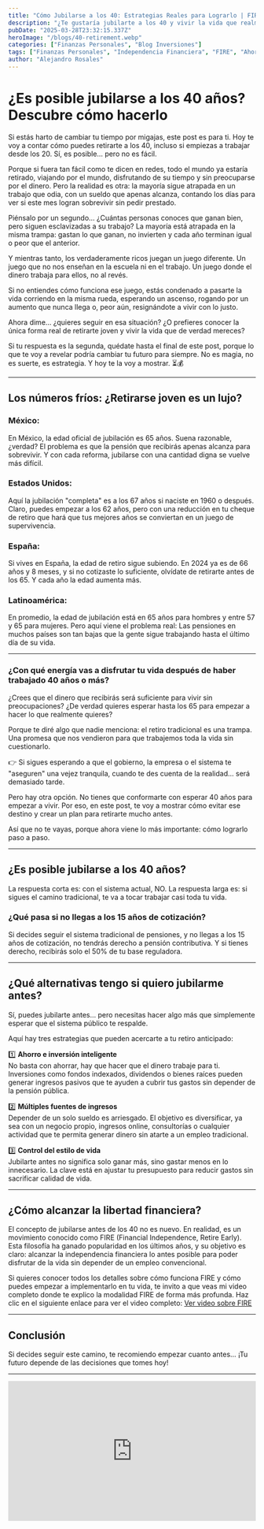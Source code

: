```yaml
---
title: "Cómo Jubilarse a los 40: Estrategias Reales para Lograrlo | FIRE y Libertad Financiera"
description: "¿Te gustaría jubilarte a los 40 y vivir la vida que realmente deseas? En este video te mostramos cómo hacerlo con estrategias reales basadas en el método FIRE (Financial Independence, Retire Early). Aprende a invertir inteligentemente, crear múltiples fuentes de ingresos y reducir tus gastos para alcanzar la independencia financiera antes de lo que imaginas. ¡No te pierdas estos consejos clave para alcanzar tus sueños de retiro temprano!"
pubDate: "2025-03-28T23:32:15.337Z"
heroImage: "/blogs/40-retirement.webp"
categories: ["Finanzas Personales", "Blog Inversiones"]
tags: ["Finanzas Personales", "Independencia Financiera", "FIRE", "Ahorro", "Inversiones", "Retiro Temprano"]
author: "Alejandro Rosales"
---
```


# ¿Es posible jubilarse a los 40 años? Descubre cómo hacerlo

Si estás harto de cambiar tu tiempo por migajas, este post es para ti. Hoy te voy a contar cómo puedes retirarte a los 40, incluso si empiezas a trabajar desde los 20. Sí, es posible… pero no es fácil.

Porque si fuera tan fácil como te dicen en redes, todo el mundo ya estaría retirado, viajando por el mundo, disfrutando de su tiempo y sin preocuparse por el dinero. Pero la realidad es otra: la mayoría sigue atrapada en un trabajo que odia, con un sueldo que apenas alcanza, contando los días para ver si este mes logran sobrevivir sin pedir prestado.

Piénsalo por un segundo… ¿Cuántas personas conoces que ganan bien, pero siguen esclavizadas a su trabajo? La mayoría está atrapada en la misma trampa: gastan lo que ganan, no invierten y cada año terminan igual o peor que el anterior.

Y mientras tanto, los verdaderamente ricos juegan un juego diferente. Un juego que no nos enseñan en la escuela ni en el trabajo. Un juego donde el dinero trabaja para ellos, no al revés.

Si no entiendes cómo funciona ese juego, estás condenado a pasarte la vida corriendo en la misma rueda, esperando un ascenso, rogando por un aumento que nunca llega o, peor aún, resignándote a vivir con lo justo.

Ahora dime… ¿quieres seguir en esa situación? ¿O prefieres conocer la única forma real de retirarte joven y vivir la vida que de verdad mereces?

Si tu respuesta es la segunda, quédate hasta el final de este post, porque lo que te voy a revelar podría cambiar tu futuro para siempre. No es magia, no es suerte, es estrategia. Y hoy te la voy a mostrar. ⏳💰

---

## Los números fríos: ¿Retirarse joven es un lujo?

### México:
En México, la edad oficial de jubilación es 65 años. Suena razonable, ¿verdad? El problema es que la pensión que recibirás apenas alcanza para sobrevivir. Y con cada reforma, jubilarse con una cantidad digna se vuelve más difícil.

### Estados Unidos:
Aquí la jubilación "completa" es a los 67 años si naciste en 1960 o después. Claro, puedes empezar a los 62 años, pero con una reducción en tu cheque de retiro que hará que tus mejores años se conviertan en un juego de supervivencia.

### España:
Si vives en España, la edad de retiro sigue subiendo. En 2024 ya es de 66 años y 8 meses, y si no cotizaste lo suficiente, olvídate de retirarte antes de los 65. Y cada año la edad aumenta más.

### Latinoamérica:
En promedio, la edad de jubilación está en 65 años para hombres y entre 57 y 65 para mujeres. Pero aquí viene el problema real: Las pensiones en muchos países son tan bajas que la gente sigue trabajando hasta el último día de su vida.

---

### ¿Con qué energía vas a disfrutar tu vida después de haber trabajado 40 años o más?

¿Crees que el dinero que recibirás será suficiente para vivir sin preocupaciones? ¿De verdad quieres esperar hasta los 65 para empezar a hacer lo que realmente quieres?

Porque te diré algo que nadie menciona: el retiro tradicional es una trampa. Una promesa que nos vendieron para que trabajemos toda la vida sin cuestionarlo.

👉 Si sigues esperando a que el gobierno, la empresa o el sistema te "aseguren" una vejez tranquila, cuando te des cuenta de la realidad… será demasiado tarde.

Pero hay otra opción. No tienes que conformarte con esperar 40 años para empezar a vivir. Por eso, en este post, te voy a mostrar cómo evitar ese destino y crear un plan para retirarte mucho antes.

Así que no te vayas, porque ahora viene lo más importante: cómo lograrlo paso a paso.

---

## ¿Es posible jubilarse a los 40 años?

La respuesta corta es: con el sistema actual, NO. La respuesta larga es: si sigues el camino tradicional, te va a tocar trabajar casi toda tu vida.

### ¿Qué pasa si no llegas a los 15 años de cotización?

Si decides seguir el sistema tradicional de pensiones, y no llegas a los 15 años de cotización, no tendrás derecho a pensión contributiva. Y si tienes derecho, recibirás solo el 50% de tu base reguladora.

---

## ¿Qué alternativas tengo si quiero jubilarme antes?

Sí, puedes jubilarte antes… pero necesitas hacer algo más que simplemente esperar que el sistema público te respalde.

Aquí hay tres estrategias que pueden acercarte a tu retiro anticipado:

1️⃣ **Ahorro e inversión inteligente**  
No basta con ahorrar, hay que hacer que el dinero trabaje para ti. Inversiones como fondos indexados, dividendos o bienes raíces pueden generar ingresos pasivos que te ayuden a cubrir tus gastos sin depender de la pensión pública.

2️⃣ **Múltiples fuentes de ingresos**  
Depender de un solo sueldo es arriesgado. El objetivo es diversificar, ya sea con un negocio propio, ingresos online, consultorías o cualquier actividad que te permita generar dinero sin atarte a un empleo tradicional.

3️⃣ **Control del estilo de vida**  
Jubilarte antes no significa solo ganar más, sino gastar menos en lo innecesario. La clave está en ajustar tu presupuesto para reducir gastos sin sacrificar calidad de vida.

---

## ¿Cómo alcanzar la libertad financiera?

El concepto de jubilarse antes de los 40 no es nuevo. En realidad, es un movimiento conocido como FIRE (Financial Independence, Retire Early). Esta filosofía ha ganado popularidad en los últimos años, y su objetivo es claro: alcanzar la independencia financiera lo antes posible para poder disfrutar de la vida sin depender de un empleo convencional.

Si quieres conocer todos los detalles sobre cómo funciona FIRE y cómo puedes empezar a implementarlo en tu vida, te invito a que veas mi video completo donde te explico la modalidad FIRE de forma más profunda. Haz clic en el siguiente enlace para ver el video completo: [Ver video sobre FIRE](https://www.youtube.com/ejemplo-video)

---

## Conclusión

Si decides seguir este camino, te recomiendo empezar cuanto antes… ¡Tu futuro depende de las decisiones que tomes hoy!

---
<div class="iframe-container" style="position: relative; width: 100%; height: 0; padding-bottom: 56.25%; overflow: hidden;">
  <iframe width="560" height="315" src="https://www.youtube.com/embed/AbCVvaP127c?si=gVBlf-1EOlQ0dpUC" title="YouTube video player" frameborder="0" allow="accelerometer; autoplay; clipboard-write; encrypted-media; gyroscope; picture-in-picture; web-share" allowfullscreen style="position: absolute; top: 0; left: 0; width: 100%; height: 100%; border: none;"></iframe>
</div>